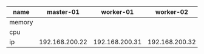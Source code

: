 

| name | master-01 | worker-01 | worker-02 | worker-03 |
| ---- | --------- | --------- | --------- | --------- |
| memory
| cpu
| ip   | 192.168.200.22 | 192.168.200.31 | 192.168.200.32 | 192.168.200.33 |